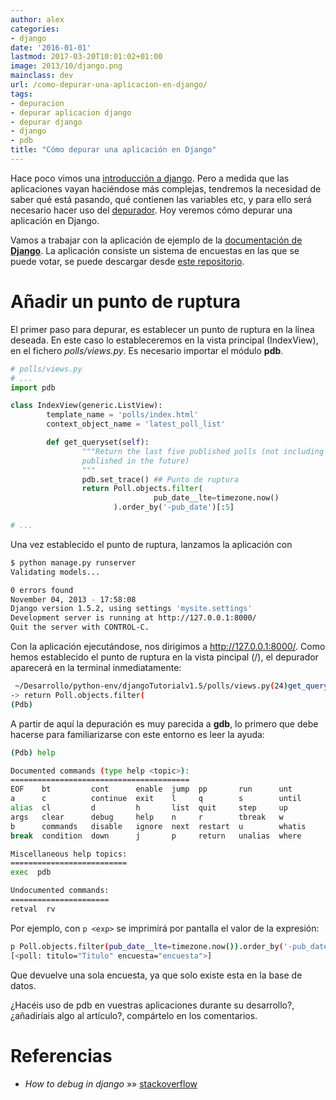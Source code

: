```yaml
---
author: alex
categories:
- django
date: '2016-01-01'
lastmod: 2017-03-20T10:01:02+01:00
image: 2013/10/django.png
mainclass: dev
url: /como-depurar-una-aplicacion-en-django/
tags:
- depuracion
- depurar aplicacion django
- depurar django
- django
- pdb
title: "Cómo depurar una aplicación en Django"
---
```


Hace poco vimos una [introducción a django][1]. Pero a medida que las aplicaciones vayan haciéndose más complejas, tendremos la necesidad de saber qué está pasando, qué contienen las variables etc, y para ello será necesario hacer uso del [depurador][2]. Hoy veremos cómo depurar una aplicación en Django.

<!--more--><!--ad-->

Vamos a trabajar con la aplicación de ejemplo de la <a href="https://docs.djangoproject.com/en/1.5/intro/tutorial01/" title="Ejemplo aplicación Django" target="_blank">documentación de <strong>Django</strong></a>. La aplicación consiste un sistema de encuestas en las que se puede votar, se puede descargar desde <a href="https://github.com/elbaulp/djangoTutorialv1.5/" title="Ejemplo Polls Django" target="_blank">este repositorio</a>.

# Añadir un punto de ruptura

El primer paso para depurar, es establecer un punto de ruptura en la línea deseada. En este caso lo estableceremos en la vista principal (IndexView), en el fichero *polls/views.py*. Es necesario importar el módulo **pdb**.

```python
# polls/views.py
# ...
import pdb

class IndexView(generic.ListView):
        template_name = 'polls/index.html'
        context_object_name = 'latest_poll_list'

        def get_queryset(self):
                """Return the last five published polls (not including those set to be
                published in the future)
                """
                pdb.set_trace() ## Punto de ruptura
                return Poll.objects.filter(
                                pub_date__lte=timezone.now()
                       ).order_by('-pub_date')[:5]

# ...

```

Una vez establecido el punto de ruptura, lanzamos la aplicación con

```bash
$ python manage.py runserver
Validating models...

0 errors found
November 04, 2013 - 17:58:08
Django version 1.5.2, using settings 'mysite.settings'
Development server is running at http://127.0.0.1:8000/
Quit the server with CONTROL-C.

```

Con la aplicación ejecutándose, nos dirigimos a <a href="http://127.0.0.1:8000/" target="_blank">http://127.0.0.1:8000/</a>. Como hemos establecido el punto de ruptura en la vista pincipal (/), el depurador aparecerá en la terminal inmediatamente:

```bash
 ~/Desarrollo/python-env/djangoTutorialv1.5/polls/views.py(24)get_queryset()
-> return Poll.objects.filter(
(Pdb)

```

A partir de aquí la depuración es muy parecida a **gdb**, lo primero que debe hacerse para familiarizarse con este entorno es leer la ayuda:

```bash
(Pdb) help

Documented commands (type help <topic>):
========================================
EOF    bt         cont      enable  jump  pp       run      unt
a      c          continue  exit    l     q        s        until
alias  cl         d         h       list  quit     step     up
args   clear      debug     help    n     r        tbreak   w
b      commands   disable   ignore  next  restart  u        whatis
break  condition  down      j       p     return   unalias  where

Miscellaneous help topics:
==========================
exec  pdb

Undocumented commands:
======================
retval  rv

```

Por ejemplo, con `p <exp>` se imprimirá por pantalla el valor de la expresión:

```bash
p Poll.objects.filter(pub_date__lte=timezone.now()).order_by('-pub_date')[:5]
[<poll: titulo="Titulo" encuesta="encuesta">]
```

Que devuelve una sola encuesta, ya que solo existe esta en la base de datos.

¿Hacéis uso de pdb en vuestras aplicaciones durante su desarrollo?, ¿añadiríais algo al artículo?, compártelo en los comentarios.

# Referencias

- *How to debug in django* »» <a href="http://stackoverflow.com/questions/1118183/how-to-debug-in-django-the-good-way" target="_blank">stackoverflow</a>

 [1]: https://elbauldelprogramador.com/introduccion-django-instalacion-y-primer-proyecto/ "Introducción a Django – Instalación y primer proyecto"
 [2]: https://elbauldelprogramador.com/?s=gdb&submit;= "Depuradores"
